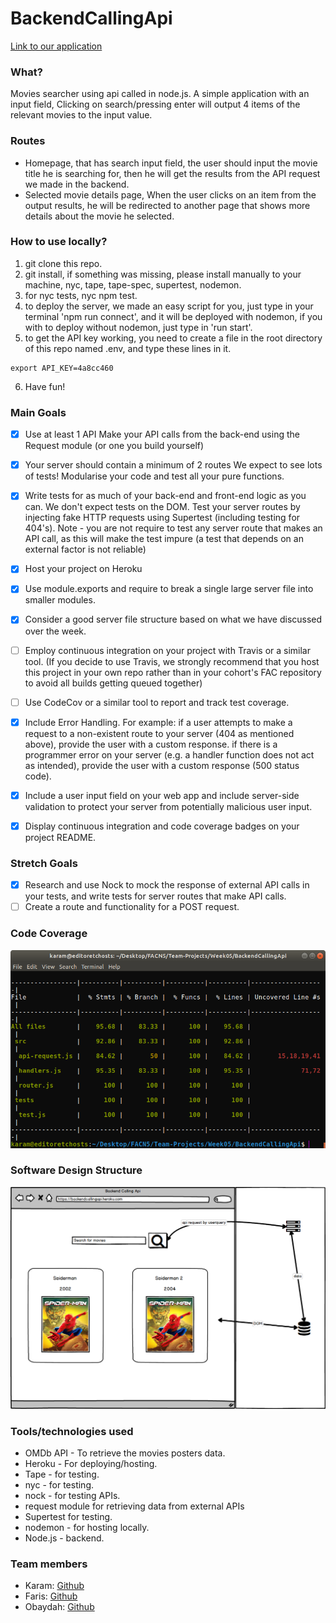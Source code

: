 # BackendCallingApi

[Link to our application](https://backendcallingapi.herokuapp.com/)

### What? 

Movies searcher using api called in node.js. A simple application with an input field, Clicking on search/pressing enter will output 4 items of the relevant movies to the input value. 

### Routes
* Homepage, that has search input field, the user should input the movie title he is searching for, then he will get the results from the API request we made in the backend.
* Selected movie details page, When the user clicks on an item from the output results, he will be redirected to another page that shows more details about the movie he selected.

### How to use locally?

1. git clone this repo.
2. git install, if something was missing, please install manually to your machine, nyc, tape, tape-spec, supertest, nodemon.
3. for nyc tests, nyc npm test.
4. to deploy the server, we made an easy script for you, just type in your terminal 'npm run connect', and it will be deployed with nodemon, if you with to deploy without nodemon, just type in 'run start'.
5. to get the API key working, you need to create a file in the root directory of this repo named .env, and type these lines in it.

```
export API_KEY=4a8cc460
```

6. Have fun!

### Main Goals
- [X] Use at least 1 API Make your API calls from the back-end using the Request module (or one you build yourself)
- [x] Your server should contain a minimum of 2 routes We expect to see lots of tests! Modularise your code and test all your pure functions. 

- [x] Write tests for as much of your back-end and front-end logic as you can. We don't expect tests on the DOM. Test your server routes by injecting fake HTTP requests using Supertest (including testing for 404's). Note - you are not require to test any server route that makes an API call, as this will make the test impure (a test that depends on an external factor is not reliable) 

- [x] Host your project on Heroku
- [x] Use module.exports and require to break a single large server file into smaller modules. 
- [x] Consider a good server file structure based on what we have discussed over the week. 
- [ ] Employ continuous integration on your project with Travis or a similar tool. (If you decide to use Travis, we strongly recommend that you host this project in your own repo rather than in your cohort's FAC repository to avoid all builds getting queued together) 
- [ ] Use CodeCov or a similar tool to report and track test coverage. 
- [x] Include Error Handling. For example: if a user attempts to make a request to a non-existent route to your server (404 as mentioned above), provide the user with a custom response. if there is a programmer error on your server (e.g. a handler function does not act as intended), provide the user with a custom response (500 status code).
- [x] Include a user input field on your web app and include server-side validation to protect your server from potentially malicious user input.
- [x] Display continuous integration and code coverage badges on your project README.

### Stretch Goals

- [x] Research and use Nock to mock the response of external API calls in your tests, and write tests for server routes that  make API calls.
- [ ] Create a route and functionality for a POST request.

### Code Coverage 

![Backend Api Call Code Coverage](https://raw.githubusercontent.com/facn5/BackendCallingApi/master/public/assets/nycCove.png)

### Software Design Structure

![Backend Api Call Software Design Structure](https://raw.githubusercontent.com/facn5/BackendCallingApi/master/public/assets/mockup.png)

### Tools/technologies used
* OMDb API - To retrieve the movies posters data.
* Heroku - For deploying/hosting.
* Tape - for testing.
* nyc - for testing.
* nock - for testing APIs.
* request module for retrieving data from external APIs
* Supertest for testing.
* nodemon - for hosting locally.
* Node.js - backend.

### Team members
* Karam: [Github](https://github.com/karam1ashqar)
* Faris: [Github](https://github.com/faris114)
* Obaydah: [Github](https://github.com/obayda)
